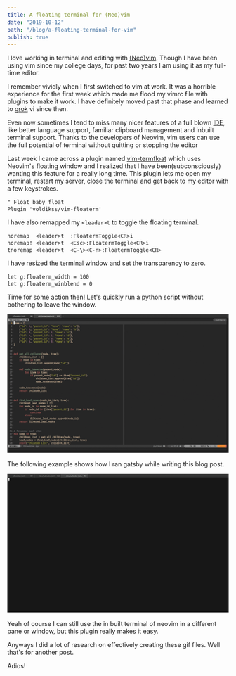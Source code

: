 ```yaml
---
title: A floating terminal for (Neo)vim
date: "2019-10-12"
path: "/blog/a-floating-terminal-for-vim"
publish: true
---
```


I love working in terminal and editing with [(Neo)vim](https://neovim.io/).
Though I have been using vim since my college days, for past two years I am
using it as my full-time editor.

I remember vividly when I first switched to vim at work. It was a horrible
experience for the first week which made me flood my vimrc file with plugins
to make it work. I have definitely moved past that phase and learned to
[grok](https://stackoverflow.com/questions/1218390/what-is-your-most-productive-shortcut-with-vim/1220118#1220118)
vi since then.
 
Even now sometimes I tend to miss many nicer features of a full blown
[IDE](https://en.wikipedia.org/wiki/Integrated_development_environment), like
better language support, familiar clipboard management and inbuilt terminal
support. Thanks to the developers of Neovim, vim users can use the full
potential of terminal without quitting or stopping the editor

Last week I came across a plugin named
[vim-termfloat](https://github.com/voldikss/vim-floaterm) which uses Neovim's
floating window and I realized that I have been(subconsciously) wanting this
feature for a really long time. This plugin lets me open my terminal, restart
my server, close the terminal and get back to my editor with a few keystrokes.

``` vim
" Float baby float
Plugin 'voldikss/vim-floaterm'
```

I have also remapped my `<leader>t` to toggle the floating terminal.

``` vim
noremap  <leader>t  :FloatermToggle<CR>i
noremap! <leader>t  <Esc>:FloatermToggle<CR>i
tnoremap <leader>t  <C-\><C-n>:FloatermToggle<CR>
```

I have resized the terminal window and set the transparency to zero.

``` vim
let g:floaterm_width = 100
let g:floaterm_winblend = 0
```

Time for some action then! Let's quickly run a python script without bothering
to leave the window.

![img](./py_demo.gif)

The following example shows how I ran gatsby while writing this blog post.

![img](./gatsby_dev.gif)

Yeah of course I can still use the in built terminal of neovim in a different
pane or window, but this plugin really makes it easy.

Anyways I did a lot of research on effectively creating these gif files. Well
that's for another post.

Adios!
